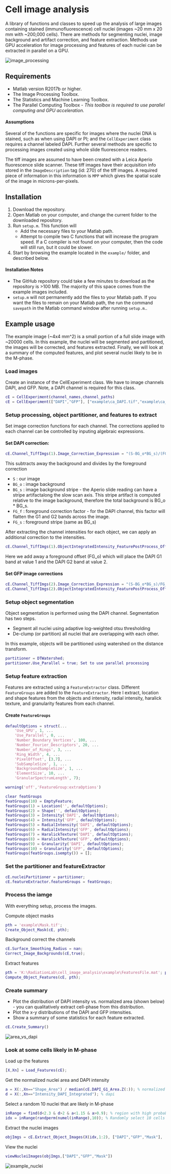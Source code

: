 # Cell image analysis
A library of functions and classes to speed up the analysis of large images containing stained (immunofluorescence) cell nuclei (images ~20 mm x 20 mm with ~200,000 cells). There are methods for segmenting nuclei, image background and artifact correction, and feature extraction. Methods use GPU acceleration for image processing and features of each nuclei can be extracted in parallel on a GPU.

![image_processing](/docs/processing_img1.png)


## Requirements
* Matlab version R2017b or higher.
* The Image Processing Toolbox.
* The Statistics and Machine Learning Toolbox.
* The Parallel Computing Toolbox - _This toolbox is required to use parallel computing and GPU acceleration._

#### Assumptions
Several of the functions are specific for images where the nuclei DNA is stained, such as when using DAPI or PI; and the `CellExperiment` class requires a channel labeled DAPI. Further several methods are specific to processing images created using whole slide fluorescence readers.

The tiff images are assumed to have been created with a Leica Aperio fluorescence slide scanner. These tiff images have their acquisition info stored in the `ImageDescription` tag (id: 270) of the tiff images. A required piece of information in this information is `MPP` which gives the spatial scale of the image in microns-per-pixels.

## Installation
1. Download the repository.
2. Open Matlab on your computer, and change the current folder to the downloaded repository.
3. Run `setup.m`. This function will
    * Add the necessary files to your Matlab path.
    * Attempt to compile two C functions that will increase the program speed. If a C compiler is not found on your computer, then the code will still run, but it could be slower.
4. Start by browsing the example located in the `example/` folder, and described below.

#### Installation Notes
* The GitHub repository could take a few minutes to download as the repository is >100 MB. The majority of this space comes from the example images included.
* `setup.m` will not permanently add the files to your Matlab path. If you want the files to remain on your Matlab path, the run the command `savepath` in the Matlab command window after running `setup.m`..


## Example usage
The example image (~4x4 mm^2) is a small portion of a full slide image with ~20000 cells. In this example, the nuclei will be segmented and partitioned, the images will be corrected, and features extracted. Finally, we will look at a summary of the computed features, and plot several nuclei likely to be in the M-phase.

### Load images

Create an instance of the CellExperiment class. We have to image channels DAPI, and GFP. Note, a DAPI channel is required for this class.
```Matlab
cE = CellExperiment(channel_names,channel_paths)
cE = CellExperiment(["DAPI","GFP"], ["example\ca_DAPI.tif","example\ca_GFP.tif"]);
```
### Setup processing, object partitioner, and features to extract

Set image correction functions for each channel.
The corrections applied to each channel can be controlled by inputing
algebraic expressions.

#### Set DAPI correction:
```Matlab
cE.Channel_TiffImgs(1).Image_Correction_Expression = "(S-BG_o*BG_s)/(FG_s*FG_f)";
```
This subtracts away the background and divides by the foreground correction

* `S` : our image
* `BG_o` : image background
* `BG_s` : image background stripe - the Aperio slide reading can have a stripe artifactalong the slow scan axis. This stripe artifact is computed relative to the image background, therefore the total background is BG_o * BG_s.
* `FG_f` : foreground correction factor - for the DAPI channel, this factor will flatten the G1 and G2 bands across the image.
* `FG_s` : foreground stripe (same as BG_s)

After extracting the channel intensities for each object, we can apply an additional
correction to the intensities.
```Matlab
cE.Channel_TiffImgs(1).ObjectIntegratedIntensity_FeaturePostProcess_OffsetExpression = "FG_o";
```
Here we add away a foreground offset (FG_o) which will place the DAPI G1 band at value 1 and the DAPI G2 band at value 2.

#### Set GFP image corrections
```Matlab
cE.Channel_TiffImgs(2).Image_Correction_Expression = "(S-BG_o*BG_s)/FG_s";
cE.Channel_TiffImgs(2).ObjectIntegratedIntensity_FeaturePostProcess_OffsetExpression = "-FG_o";
```

### Setup object segmentation
Object segmentation is performed using the DAPI channel. Segmentation has two steps.
- Segment all nuclei using adaptive log-weighted otsu thresholding
- De-clump (or partition) all nuclei that are overlapping with each other.

In this example, objects will be partitioned using watershed on the distance transform.
```Matlab
partitioner = DTWatershed;
partitioner.Use_Parallel = true; Set to use parallel processing
```

### Setup feature extraction
Features are extracted using a `FeatureExtractor` class. Different `FeatureGroups` are added to the `FeatureExtractor`. Here I extract, location and shape features from the objects and intensity, radial intensity, haralick texture, and granularity features from each channel.

#### Create `FeatureGroups`
```Matlab
defaultOptions = struct(...
    'Use_GPU', 1, ...
    'Use_Parallel', 0, ...
    'Number_Boundary_Vertices', 100, ...
    'Number_Fourier_Descriptors', 20, ...
    'Number_of_Rings', 3, ...
    'Ring_Width', 4, ...
    'PixelOffset', [3,7], ...
    'SubSampleSize', 1, ...
    'BackgroundSampleSize', 1, ...
    'ElementSize', 10, ...
    'GranularSpectrumLength', 7);

warning('off','FeatureGroup:extraOptions')

clear featGroups
featGroups(10) = EmptyFeature;
featGroups(1) = Location('', defaultOptions);
featGroups(2) = Shape('', defaultOptions);
featGroups(3) = Intensity('DAPI', defaultOptions);
featGroups(4) = Intensity('GFP', defaultOptions);
featGroups(5) = RadialIntensity('DAPI', defaultOptions);
featGroups(6) = RadialIntensity('GFP', defaultOptions);
featGroups(7) = HaralickTexture('DAPI', defaultOptions);
featGroups(8) = HaralickTexture('GFP', defaultOptions);
featGroups(9) = Granularity('DAPI', defaultOptions);
featGroups(10) = Granularity('GFP', defaultOptions);
featGroups(featGroups.isempty()) = [];
```

### Set the partitioner and featureExtractor
```Matlab
cE.nucleiPartitioner = partitioner;
cE.featureExtractor.featureGroups = featGroups;
```

### Process the iamge
With everything setup, process the images.

Compute object masks
```Matlab
pth = 'example\Mask.tif';
Create_Object_Mask(cE, pth);
```
Background correct the channels
```Matlab
cE.Surface_Smoothing_Radius = nan;
Correct_Image_Backgrounds(cE,true);
```

Extract features
```Matlab
pth = 'K:\RadiationLab\cell_image_analysis\example\FeaturesFile.mat'; path to save features
Compute_Object_Features(cE, pth);
```

### Create summary
- Plot the distribution of DAPI intensity vs. normalized area (shown below) - you can
qualitatively extract cell-phase from this distribution.
- Plot the x-y distributions of the DAPI and GFP intensities.
- Show a summary of some statistics for each feature extracted.

```Matlab
cE.Create_Summary()
```
![area_vs_dapi](/docs/area_vs_dapi_distribution.PNG)

### Look at some cells likely in M-phase

Load up the features
```Matlab
[X,Xn] = Load_Features(cE);
```

Get the normalized nuclei area and DAPI intensity
```Matlab
a = X(:,Xn=="Shape_Area") / median(cE.DAPI_G1_Area.Z(:)); % normalized area
d = X(:,Xn=="Intensity_DAPI_Integrated"); % dapi
```

Select a random 10 nuclei that are likely in M-phase
```Matlab
inRange = find(d<2.3 & d>2 & a<1.15 & a>0.9); % region with high probability of finding cells in M-phase
idx = inRange(randperm(numel(inRange),10)); % Randomly select 10 cells
```

Extract the nuclei images
```Matlab
objImgs = cE.Extract_Object_Images(X(idx,1:2), ["DAPI","GFP","Mask"], [71,71]);
```

View the nuclei
```Matlab
viewNucleiImages(objImgs,["DAPI","GFP","Mask"])
```
![example_nuclei](/docs/example_nuclei.PNG)

